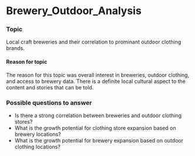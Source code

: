 # Brewery_Outdoor_Analysis

### Topic

Local craft breweries and their correlation to prominant outdoor clothing brands.

#### Reason for topic
The reason for this topic was overall interest in breweries, outdoor clothing, and access to brewery data. There is a definite local cultural aspect to the content and stories that can be told. 

### Possible questions to answer

- Is there a strong correlation between breweries and outdoor clothing stores?
- What is the growth potential for clothing store expansion based on brewery locations?
- What is the growth potential for brewery expansion based on outdoor clothing locations?
